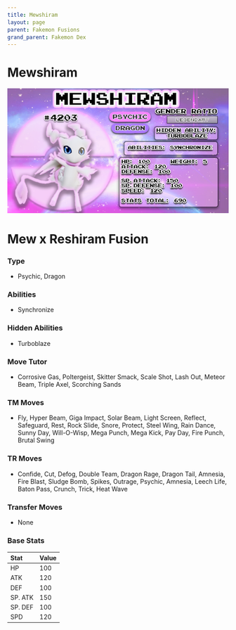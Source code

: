 ```yaml
---
title: Mewshiram
layout: page
parent: Fakemon Fusions
grand_parent: Fakemon Dex
---
```


# Mewshiram

![Image](/fakemon_pics/mewshiram.png)

# Mew x Reshiram Fusion

### Type
- Psychic, Dragon

### Abilities
- Synchronize

### Hidden Abilities
- Turboblaze

### Move Tutor
- Corrosive Gas, Poltergeist, Skitter Smack, Scale Shot, Lash Out, Meteor Beam, Triple Axel, Scorching Sands

### TM Moves
- Fly, Hyper Beam, Giga Impact, Solar Beam, Light Screen, Reflect, Safeguard, Rest, Rock Slide, Snore, Protect, Steel Wing, Rain Dance, Sunny Day, Will-O-Wisp, Mega Punch, Mega Kick, Pay Day, Fire Punch, Brutal Swing

### TR Moves
- Confide, Cut, Defog, Double Team, Dragon Rage, Dragon Tail, Amnesia, Fire Blast, Sludge Bomb, Spikes, Outrage, Psychic, Amnesia, Leech Life, Baton Pass, Crunch, Trick, Heat Wave

### Transfer Moves
- None

### Base Stats

| Stat    | Value |
|:--------|:------|
| HP      | 100   |
| ATK     | 120   |
| DEF     | 100   |
| SP. ATK | 150   |
| SP. DEF | 100   |
| SPD     | 120   |